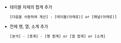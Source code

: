 - 테이블 자체의 합계 추가

  `[다음을 사용하여 계산] - [테이블(아래로)] or [패널(아래로)]`

- 전체 행, 열, 소계 추가

  `[분석] - [총계] - [행 합계] or [열 합계] or [소계]`
